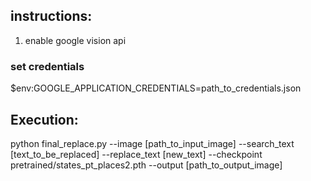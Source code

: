 ## instructions: 
1. enable google vision api
### set credentials
$env:GOOGLE_APPLICATION_CREDENTIALS=path_to_credentials.json

## Execution:
python final_replace.py --image [path_to_input_image] --search_text [text_to_be_replaced] --replace_text [new_text] --checkpoint pretrained/states_pt_places2.pth --output [path_to_output_image]
